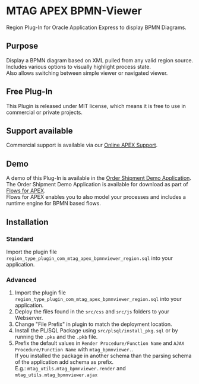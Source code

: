 # MTAG APEX BPMN-Viewer #

Region Plug-In for Oracle Application Express to display BPMN Diagrams.

## Purpose ##

Display a BPMN diagram based on XML pulled from any valid region source.  
Includes various options to visually highlight process state.  
Also allows switching between simple viewer or navigated viewer.

## Free Plug-In ##

This Plugin is released under MIT license, which means it is free to use in commercial or private projects.  

## Support available ##

Commercial support is available via our [Online APEX Support](https://apex.mt-ag.com/support).

## Demo ##

A demo of this Plug-In is available in the [Order Shipment Demo Application](https://apex.oracle.com/pls/apex/mt_flows/r/flowsforapexdemo).  
The Order Shipment Demo Application is available for download as part of [Flows for APEX](https://apex.mt-ag.com/flowsforapex).  
Flows for APEX enables you to also model your processes and includes a runtime engine for BPMN based flows.

## Installation ##

### Standard ###

Import the plugin file `region_type_plugin_com_mtag_apex_bpmnviewer_region.sql` into your application.

### Advanced ###

1. Import the plugin file `region_type_plugin_com_mtag_apex_bpmnviewer_region.sql` into your application.
2. Deploy the files found in the `src/css` and `src/js` folders to your Webserver.
3. Change "File Prefix" in plugin to match the deployment location.
4. Install the PL/SQL Package using `src/plsql/install_pkg.sql` or by running the `.pks` and the `.pkb` file.
5. Prefix the default values in `Render Procedure/Function Name` and `AJAX Procedure/Function Name` with `mtag_bpmnviewer.`.  
   If you installed the package in another schema than the parsing schema of the application add schema as prefix.  
   E.g.: `mtag_utils.mtag_bpmnviewer.render` and `mtag_utils.mtag_bpmnviewer.ajax`
